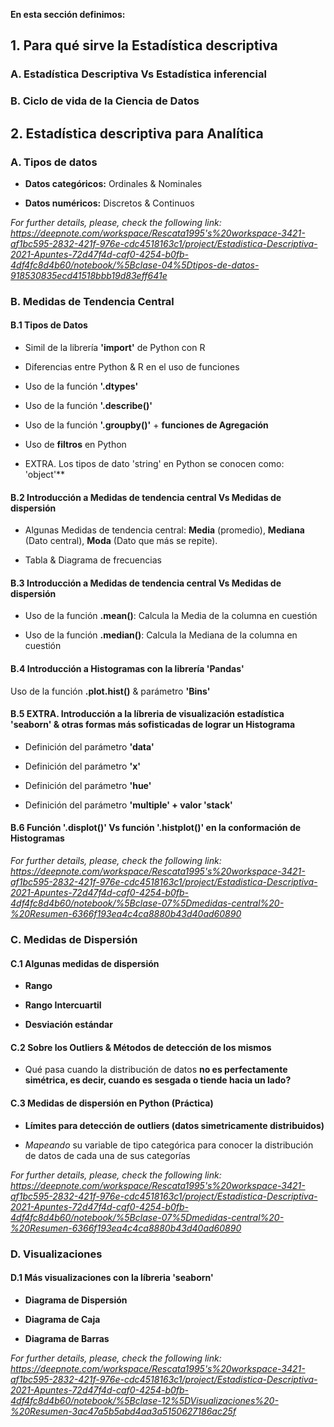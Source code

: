 **En esta sección definimos:**

## 1. Para qué sirve la Estadística descriptiva

### A. Estadística Descriptiva Vs Estadística inferencial

### B. Ciclo de vida de la Ciencia de Datos

## 2. Estadística descriptiva para Analítica 

### A. Tipos de datos

* **Datos categóricos:** Ordinales & Nominales

* **Datos numéricos:** Discretos & Continuos 

*For further details, please, check the following link: https://deepnote.com/workspace/Rescata1995's%20workspace-3421-af1bc595-2832-421f-976e-cdc4518163c1/project/Estadistica-Descriptiva-2021-Apuntes-72d47f4d-caf0-4254-b0fb-4df4fc8d4b60/notebook/%5Bclase-04%5Dtipos-de-datos-918530835ecd41518bbb19d83eff641e*

### B. Medidas de Tendencia Central

#### B.1 Tipos de Datos

* Simil de la librería **'import'** de Python con R

* Diferencias entre Python & R en el uso de funciones

* Uso de la función **'.dtypes'**

* Uso de la función **'.describe()'**

* Uso de la función **'.groupby()'** + **funciones de Agregación**

* Uso de **filtros** en Python

* EXTRA. Los tipos de dato 'string' en Python se conocen como: 'object'**

#### B.2  Introducción a Medidas de tendencia central Vs Medidas de dispersión

* Algunas Medidas de tendencia central: **Media** (promedio), **Mediana** (Dato central), **Moda** (Dato que más se repite).

* Tabla & Diagrama de frecuencias

#### B.3  Introducción a Medidas de tendencia central Vs Medidas de dispersión

* Uso de la función **.mean()**: Calcula la Media de la columna en cuestión

* Uso de la función **.median()**: Calcula la Mediana de la columna en cuestión

#### B.4 Introducción a Histogramas con la librería 'Pandas'

Uso de la función **.plot.hist()** & parámetro **'Bins'**

#### B.5 EXTRA. Introducción a la líbreria de visualización estadística 'seaborn' & otras formas más sofisticadas de lograr un Histograma

* Definición del parámetro **'data'**

* Definición del parámetro **'x'**

* Definición del parámetro **'hue'**

* Definición del parámetro **'multiple' + valor 'stack'**

#### B.6 Función '.displot()' Vs función '.histplot()' en la conformación de Histogramas

*For further details, please, check the following link: https://deepnote.com/workspace/Rescata1995's%20workspace-3421-af1bc595-2832-421f-976e-cdc4518163c1/project/Estadistica-Descriptiva-2021-Apuntes-72d47f4d-caf0-4254-b0fb-4df4fc8d4b60/notebook/%5Bclase-07%5Dmedidas-central%20-%20Resumen-6366f193ea4c4ca8880b43d40ad60890*

### C. Medidas de Dispersión 

#### C.1 Algunas medidas de dispersión

* **Rango**

* **Rango Intercuartil**

* **Desviación estándar**

#### C.2 Sobre los Outliers & Métodos de detección de los mismos

* Qué pasa cuando la distribución de datos **no es perfectamente simétrica, es decir, cuando es sesgada o tiende hacia un lado?**

#### C.3 Medidas de dispersión en Python (Práctica)

* **Límites para detección de outliers (datos simetricamente distribuidos)**

* *Mapeando* su variable de tipo categórica para conocer la distribución de datos de cada una de sus categorías

*For further details, please, check the following link: https://deepnote.com/workspace/Rescata1995's%20workspace-3421-af1bc595-2832-421f-976e-cdc4518163c1/project/Estadistica-Descriptiva-2021-Apuntes-72d47f4d-caf0-4254-b0fb-4df4fc8d4b60/notebook/%5Bclase-07%5Dmedidas-central%20-%20Resumen-6366f193ea4c4ca8880b43d40ad60890*

### D. Visualizaciones 

#### D.1 Más visualizaciones con la líbreria 'seaborn'

* **Diagrama de Dispersión**

* **Diagrama de Caja**

* **Diagrama de Barras**

*For further details, please, check the following link: https://deepnote.com/workspace/Rescata1995's%20workspace-3421-af1bc595-2832-421f-976e-cdc4518163c1/project/Estadistica-Descriptiva-2021-Apuntes-72d47f4d-caf0-4254-b0fb-4df4fc8d4b60/notebook/%5Bclase-12%5DVisualizaciones%20-%20Resumen-3ac47a5b5abd4aa3a5150627186ac25f*
